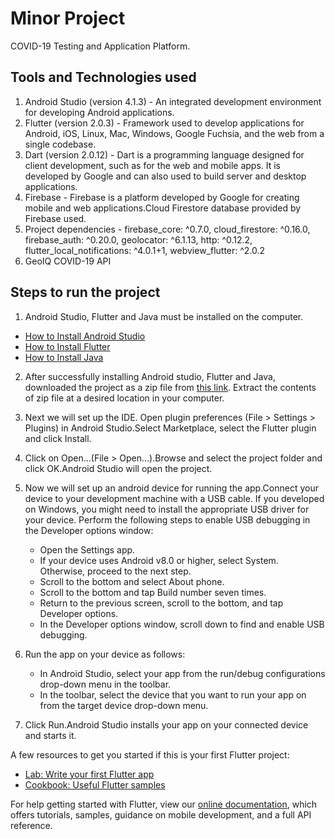 # Minor Project

COVID-19 Testing and Application Platform.

## Tools and Technologies used

1. Android Studio (version 4.1.3) - An integrated development environment for developing Android applications.
2. Flutter (version 2.0.3) - Framework used to develop applications for Android, iOS, Linux, Mac, Windows, Google Fuchsia, and the web from a single codebase.
3. Dart (version 2.0.12) - Dart is a programming language designed for client development, such as for the web and mobile apps. It is developed by Google and can also used to build server and desktop applications.
4. Firebase - Firebase is a platform developed by Google for creating mobile and web applications.Cloud Firestore database provided by Firebase used.
5. Project dependencies - firebase_core: ^0.7.0, cloud_firestore: ^0.16.0, firebase_auth: ^0.20.0, geolocator: ^6.1.13, http: ^0.12.2, flutter_local_notifications: ^4.0.1+1, webview_flutter: ^2.0.2
6. GeoIQ COVID-19 API

## Steps to run the project

1. Android Studio, Flutter and Java must be installed on the computer.
- [How to Install Android Studio](https://developer.android.com/studio/install)
- [How to Install Flutter](https://flutter.dev/docs/get-started/install)
- [How to Install Java](https://java.com/en/download/help/windows_manual_download.html)

2. After successfully installing Android studio, Flutter and Java, downloaded the project as a zip file from [this link](https://github.com/Bhushan-Koyande/Minor-Project).
   Extract the contents of zip file at a desired location in your computer.

3. Next we will set up the IDE. Open plugin preferences (File > Settings > Plugins) in Android Studio.Select Marketplace, select the Flutter plugin and click Install.  
   
4. Click on Open...(File > Open...).Browse and select the project folder and click OK.Android Studio will open the project.

5. Now we will set up an android device for running the app.Connect your device to your development machine with a USB cable. If you developed on Windows, you might need to install the appropriate USB driver for your device.
   Perform the following steps to enable USB debugging in the Developer options window:
   - Open the Settings app.
   - If your device uses Android v8.0 or higher, select System. Otherwise, proceed to the next step.
   - Scroll to the bottom and select About phone.
   - Scroll to the bottom and tap Build number seven times.
   - Return to the previous screen, scroll to the bottom, and tap Developer options.
   - In the Developer options window, scroll down to find and enable USB debugging.
 
6. Run the app on your device as follows:
   - In Android Studio, select your app from the run/debug configurations drop-down menu in the toolbar.
   - In the toolbar, select the device that you want to run your app on from the target device drop-down menu.

7. Click Run.Android Studio installs your app on your connected device and starts it. 
   


A few resources to get you started if this is your first Flutter project:

- [Lab: Write your first Flutter app](https://flutter.dev/docs/get-started/codelab)
- [Cookbook: Useful Flutter samples](https://flutter.dev/docs/cookbook)

For help getting started with Flutter, view our
[online documentation](https://flutter.dev/docs), which offers tutorials,
samples, guidance on mobile development, and a full API reference.
